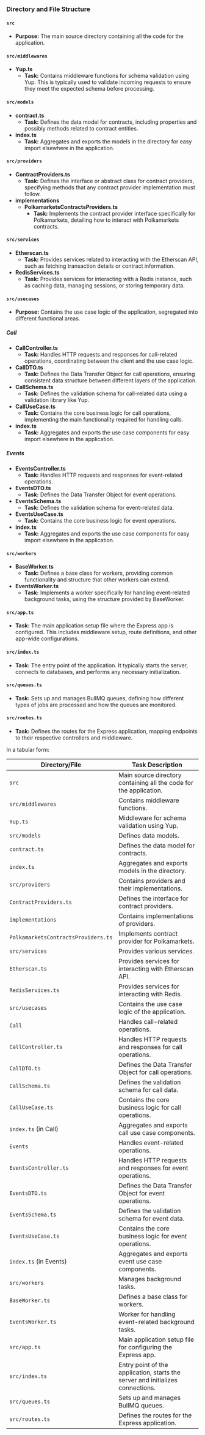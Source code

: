 ### Directory and File Structure

#### `src`
- **Purpose:** The main source directory containing all the code for the application.

#### `src/middlewares`
- **Yup.ts**
  - **Task:** Contains middleware functions for schema validation using Yup. This is typically used to validate incoming requests to ensure they meet the expected schema before processing.

#### `src/models`
- **contract.ts**
  - **Task:** Defines the data model for contracts, including properties and possibly methods related to contract entities.
- **index.ts**
  - **Task:** Aggregates and exports the models in the directory for easy import elsewhere in the application.

#### `src/providers`
- **ContractProviders.ts**
  - **Task:** Defines the interface or abstract class for contract providers, specifying methods that any contract provider implementation must follow.
- **implementations**
  - **PolkamarketsContractsProviders.ts**
    - **Task:** Implements the contract provider interface specifically for Polkamarkets, detailing how to interact with Polkamarkets contracts.

#### `src/services`
- **Etherscan.ts**
  - **Task:** Provides services related to interacting with the Etherscan API, such as fetching transaction details or contract information.
- **RedisServices.ts**
  - **Task:** Provides services for interacting with a Redis instance, such as caching data, managing sessions, or storing temporary data.

#### `src/usecases`
- **Purpose:** Contains the use case logic of the application, segregated into different functional areas.

##### Call
- **CallController.ts**
  - **Task:** Handles HTTP requests and responses for call-related operations, coordinating between the client and the use case logic.
- **CallDTO.ts**
  - **Task:** Defines the Data Transfer Object for call operations, ensuring consistent data structure between different layers of the application.
- **CallSchema.ts**
  - **Task:** Defines the validation schema for call-related data using a validation library like Yup.
- **CallUseCase.ts**
  - **Task:** Contains the core business logic for call operations, implementing the main functionality required for handling calls.
- **index.ts**
  - **Task:** Aggregates and exports the use case components for easy import elsewhere in the application.

##### Events
- **EventsController.ts**
  - **Task:** Handles HTTP requests and responses for event-related operations.
- **EventsDTO.ts**
  - **Task:** Defines the Data Transfer Object for event operations.
- **EventsSchema.ts**
  - **Task:** Defines the validation schema for event-related data.
- **EventsUseCase.ts**
  - **Task:** Contains the core business logic for event operations.
- **index.ts**
  - **Task:** Aggregates and exports the use case components for easy import elsewhere in the application.

#### `src/workers`
- **BaseWorker.ts**
  - **Task:** Defines a base class for workers, providing common functionality and structure that other workers can extend.
- **EventsWorker.ts**
  - **Task:** Implements a worker specifically for handling event-related background tasks, using the structure provided by BaseWorker.

#### `src/app.ts`
- **Task:** The main application setup file where the Express app is configured. This includes middleware setup, route definitions, and other app-wide configurations.

#### `src/index.ts`
- **Task:** The entry point of the application. It typically starts the server, connects to databases, and performs any necessary initialization.

#### `src/queues.ts`
- **Task:** Sets up and manages BullMQ queues, defining how different types of jobs are processed and how the queues are monitored.

#### `src/routes.ts`
- **Task:** Defines the routes for the Express application, mapping endpoints to their respective controllers and middleware.

In a tabular form:

| Directory/File                        | Task Description |
|---------------------------------------|------------------|
| `src`                                 | Main source directory containing all the code for the application. |
| `src/middlewares`                     | Contains middleware functions. |
| `Yup.ts`                              | Middleware for schema validation using Yup. |
| `src/models`                          | Defines data models. |
| `contract.ts`                         | Defines the data model for contracts. |
| `index.ts`                            | Aggregates and exports models in the directory. |
| `src/providers`                       | Contains providers and their implementations. |
| `ContractProviders.ts`                | Defines the interface for contract providers. |
| `implementations`                     | Contains implementations of providers. |
| `PolkamarketsContractsProviders.ts`   | Implements contract provider for Polkamarkets. |
| `src/services`                        | Provides various services. |
| `Etherscan.ts`                        | Provides services for interacting with Etherscan API. |
| `RedisServices.ts`                    | Provides services for interacting with Redis. |
| `src/usecases`                        | Contains the use case logic of the application. |
| `Call`                                | Handles call-related operations. |
| `CallController.ts`                   | Handles HTTP requests and responses for call operations. |
| `CallDTO.ts`                          | Defines the Data Transfer Object for call operations. |
| `CallSchema.ts`                       | Defines the validation schema for call data. |
| `CallUseCase.ts`                      | Contains the core business logic for call operations. |
| `index.ts` (in Call)                  | Aggregates and exports call use case components. |
| `Events`                              | Handles event-related operations. |
| `EventsController.ts`                 | Handles HTTP requests and responses for event operations. |
| `EventsDTO.ts`                        | Defines the Data Transfer Object for event operations. |
| `EventsSchema.ts`                     | Defines the validation schema for event data. |
| `EventsUseCase.ts`                    | Contains the core business logic for event operations. |
| `index.ts` (in Events)                | Aggregates and exports event use case components. |
| `src/workers`                         | Manages background tasks. |
| `BaseWorker.ts`                       | Defines a base class for workers. |
| `EventsWorker.ts`                     | Worker for handling event-related background tasks. |
| `src/app.ts`                          | Main application setup file for configuring the Express app. |
| `src/index.ts`                        | Entry point of the application, starts the server and initializes connections. |
| `src/queues.ts`                       | Sets up and manages BullMQ queues. |
| `src/routes.ts`                       | Defines the routes for the Express application. |
